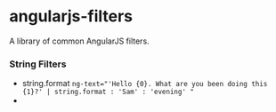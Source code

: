 angularjs-filters
=================

A library of common AngularJS filters.


### String Filters
 

 * string.format
    ` ng-text="'Hello {0}. What are you been doing this {1}?' | string.format : 'Sam' : 'evening' " `
 * 

   
